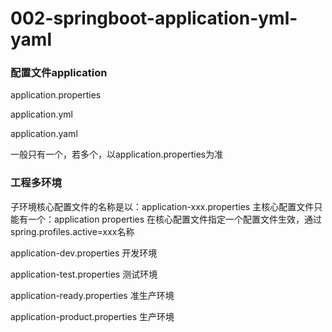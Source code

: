 # 002-springboot-application-yml-yaml
 
 ### 配置文件application
 
application.properties
 
application.yml 

application.yaml

一般只有一个，若多个，以application.properties为准

 ### 工程多环境

子环境核心配置文件的名称是以：application-xxx.properties
主核心配置文件只能有一个：application properties
在核心配置文件指定一个配置文件生效，通过spring.profiles.active=xxx名称


application-dev.properties
开发环境
 
application-test.properties 
测试环境
 
application-ready.properties
准生产环境
 
application-product.properties
生产环境
